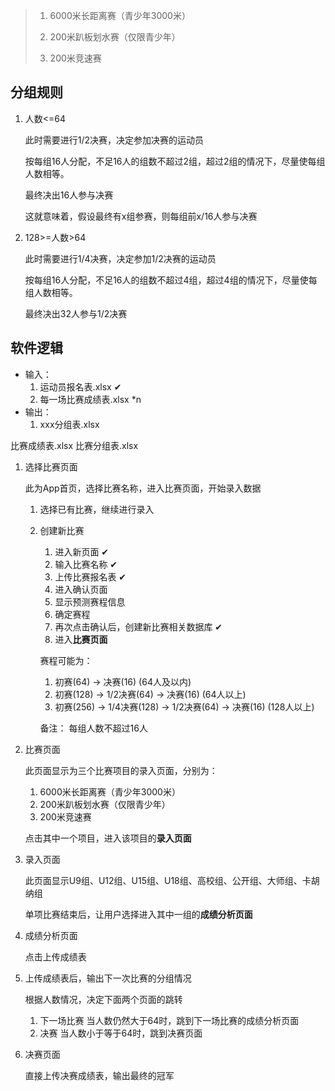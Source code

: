 > 1. 6000米长距离赛（青少年3000米）
>
> 2. 200米趴板划水赛（仅限青少年）
>
> 3. 200米竞速赛

## 分组规则

1. 人数<=64

   此时需要进行1/2决赛，决定参加决赛的运动员

   按每组16人分配，不足16人的组数不超过2组，超过2组的情况下，尽量使每组人数相等。

   最终决出16人参与决赛

   这就意味着，假设最终有x组参赛，则每组前x/16人参与决赛

2. 128>=人数>64

   此时需要进行1/4决赛，决定参加1/2决赛的运动员

   按每组16人分配，不足16人的组数不超过4组，超过4组的情况下，尽量使每组人数相等。

   最终决出32人参与1/2决赛

## 软件逻辑

- 输入：
    1. 运动员报名表.xlsx ✔
    2. 每一场比赛成绩表.xlsx *n
- 输出：
    1. xxx分组表.xlsx

[//]: # (todo)
比赛成绩表.xlsx
比赛分组表.xlsx

1. 选择比赛页面

   此为App首页，选择比赛名称，进入比赛页面，开始录入数据
    1. 选择已有比赛，继续进行录入
    2. 创建新比赛
       1. 进入新页面 ✔
       2. 输入比赛名称 ✔
       3. 上传比赛报名表 ✔
       4. 进入确认页面
       5. 显示预测赛程信息
       6. 确定赛程
       7. 再次点击确认后，创建新比赛相关数据库 ✔
       8. 进入**比赛页面**

       赛程可能为：
        1. 初赛(64) -> 决赛(16)  (64人及以内)
        2. 初赛(128) -> 1/2决赛(64) -> 决赛(16) (64人以上)
        3. 初赛(256) -> 1/4决赛(128) -> 1/2决赛(64) -> 决赛(16) (128人以上)

       备注： 每组人数不超过16人
2. 比赛页面

   此页面显示为三个比赛项目的录入页面，分别为：
    1. 6000米长距离赛（青少年3000米）
    2. 200米趴板划水赛（仅限青少年）
    3. 200米竞速赛

   点击其中一个项目，进入该项目的**录入页面**

3. 录入页面

   此页面显示U9组、U12组、U15组、U18组、高校组、公开组、大师组、卡胡纳组

   单项比赛结束后，让用户选择进入其中一组的**成绩分析页面**

4. 成绩分析页面

   点击上传成绩表

5. 上传成绩表后，输出下一次比赛的分组情况

   根据人数情况，决定下面两个页面的跳转

    1. 下一场比赛
       当人数仍然大于64时，跳到下一场比赛的成绩分析页面
    2. 决赛
       当人数小于等于64时，跳到决赛页面

5. 决赛页面

   直接上传决赛成绩表，输出最终的冠军

   
    
    